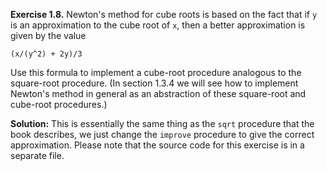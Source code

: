 **Exercise 1.8.**  Newton's method for cube roots is based on the fact that if `y` is an approximation to the cube root of `x`, then a better approximation is given by the value

```
(x/(y^2) + 2y)/3
```

Use this formula to implement a cube-root procedure analogous to the square-root procedure. \(In section 1.3.4 we will see how to implement Newton's method in general as an abstraction of these square-root and cube-root procedures.\) 

**Solution:**
This is essentially the same thing as the `sqrt` procedure that the book describes, we just change the `improve` procedure to give the correct approximation. Please note that the source code for this exercise is in a separate file.
